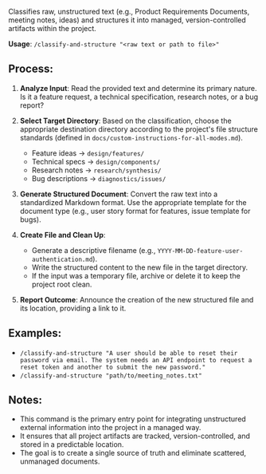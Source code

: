 Classifies raw, unstructured text (e.g., Product Requirements Documents, meeting notes, ideas) and structures it into managed, version-controlled artifacts within the project.

**Usage**: `/classify-and-structure "<raw text or path to file>"`

## Process:
1.  **Analyze Input**: Read the provided text and determine its primary nature. Is it a feature request, a technical specification, research notes, or a bug report?
    <!-- Agent Note: Use text analysis to identify keywords like "user story," "API endpoint," "bug," "research," etc. -->

2.  **Select Target Directory**: Based on the classification, choose the appropriate destination directory according to the project's file structure standards (defined in `docs/custom-instructions-for-all-modes.md`).
    *   Feature ideas -> `design/features/`
    *   Technical specs -> `design/components/`
    *   Research notes -> `research/synthesis/`
    *   Bug descriptions -> `diagnostics/issues/`

3.  **Generate Structured Document**: Convert the raw text into a standardized Markdown format. Use the appropriate template for the document type (e.g., user story format for features, issue template for bugs).
    <!-- Agent Note: Proactively use templates from `.github/ISSUE_TEMPLATE` or other project-defined structures. -->

4.  **Create File and Clean Up**:
    *   Generate a descriptive filename (e.g., `YYYY-MM-DD-feature-user-authentication.md`).
    *   Write the structured content to the new file in the target directory.
    *   If the input was a temporary file, archive or delete it to keep the project root clean.

5.  **Report Outcome**: Announce the creation of the new structured file and its location, providing a link to it.

## Examples:
- `/classify-and-structure "A user should be able to reset their password via email. The system needs an API endpoint to request a reset token and another to submit the new password."`
- `/classify-and-structure "path/to/meeting_notes.txt"`

## Notes:
- This command is the primary entry point for integrating unstructured external information into the project in a managed way.
- It ensures that all project artifacts are tracked, version-controlled, and stored in a predictable location.
- The goal is to create a single source of truth and eliminate scattered, unmanaged documents.